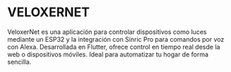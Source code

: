 # VELOXERNET
VeloxerNet es una aplicación para controlar dispositivos como luces mediante un ESP32 y la integración con Sinric Pro para comandos por voz con Alexa. Desarrollada en Flutter, ofrece control en tiempo real desde la web o dispositivos móviles. Ideal para automatizar tu hogar de forma sencilla.
